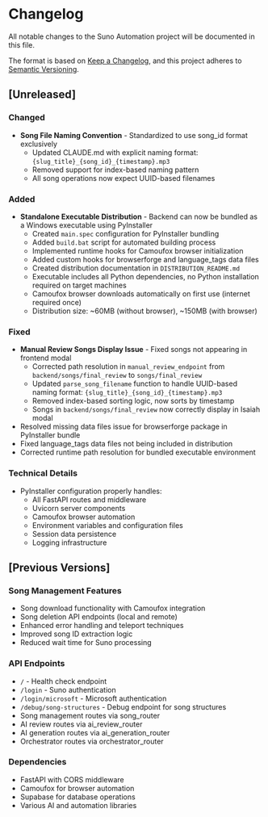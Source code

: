 # Changelog

All notable changes to the Suno Automation project will be documented in this file.

The format is based on [Keep a Changelog](https://keepachangelog.com/en/1.0.0/),
and this project adheres to [Semantic Versioning](https://semver.org/spec/v2.0.0.html).

## [Unreleased]

### Changed
- **Song File Naming Convention** - Standardized to use song_id format exclusively
  - Updated CLAUDE.md with explicit naming format: `{slug_title}_{song_id}_{timestamp}.mp3`
  - Removed support for index-based naming pattern
  - All song operations now expect UUID-based filenames

### Added
- **Standalone Executable Distribution** - Backend can now be bundled as a Windows executable using PyInstaller
  - Created `main.spec` configuration for PyInstaller bundling
  - Added `build.bat` script for automated building process
  - Implemented runtime hooks for Camoufox browser initialization
  - Added custom hooks for browserforge and language_tags data files
  - Created distribution documentation in `DISTRIBUTION_README.md`
  - Executable includes all Python dependencies, no Python installation required on target machines
  - Camoufox browser downloads automatically on first use (internet required once)
  - Distribution size: ~60MB (without browser), ~150MB (with browser)

### Fixed
- **Manual Review Songs Display Issue** - Fixed songs not appearing in frontend modal
  - Corrected path resolution in `manual_review_endpoint` from `backend/songs/final_review` to `songs/final_review`
  - Updated `parse_song_filename` function to handle UUID-based naming format: `{slug_title}_{song_id}_{timestamp}.mp3`
  - Removed index-based sorting logic, now sorts by timestamp
  - Songs in `backend/songs/final_review` now correctly display in Isaiah modal
- Resolved missing data files issue for browserforge package in PyInstaller bundle
- Fixed language_tags data files not being included in distribution
- Corrected runtime path resolution for bundled executable environment

### Technical Details
- PyInstaller configuration properly handles:
  - All FastAPI routes and middleware
  - Uvicorn server components
  - Camoufox browser automation
  - Environment variables and configuration files
  - Session data persistence
  - Logging infrastructure

## [Previous Versions]

### Song Management Features
- Song download functionality with Camoufox integration
- Song deletion API endpoints (local and remote)
- Enhanced error handling and teleport techniques
- Improved song ID extraction logic
- Reduced wait time for Suno processing

### API Endpoints
- `/` - Health check endpoint
- `/login` - Suno authentication
- `/login/microsoft` - Microsoft authentication
- `/debug/song-structures` - Debug endpoint for song structures
- Song management routes via song_router
- AI review routes via ai_review_router
- AI generation routes via ai_generation_router
- Orchestrator routes via orchestrator_router

### Dependencies
- FastAPI with CORS middleware
- Camoufox for browser automation
- Supabase for database operations
- Various AI and automation libraries